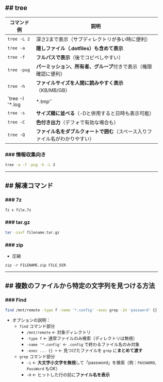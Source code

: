 ## ## tree

| コマンド例           | 説明                                       |
| --------------- | ---------------------------------------- |
| `tree -L 2`     | 深さ2まで表示（サブディレクトリが多い時に便利）                 |
| `tree -a`       | **隠しファイル（.dotfiles）も含めて表示**              |
| `tree -f`       | **フルパスで表示**（後でコピペしやすい）                   |
| `tree -pug`     | **パーミッション、所有者、グループ**付きで表示（権限確認に便利）       |
| `tree -h`       | **ファイルサイズを人間に読みやすく表示**（KB/MB/GB）         |
| `tree -I '*.log | *.tmp'`                                  |
| `tree -s`       | **サイズ順に並べる**（-Dと併用すると日時も表示可能）            |
| `tree -C`       | **色付き出力**（デフォで有効な場合も）                    |
| `tree -Q`       | **ファイル名をダブルクォートで囲む**（スペース入りファイル名がわかりやすい） |

### ### 情報収集向き
```sh 
tree -a -f -pug -h -L 3
```

---

## ## 解凍コマンド
### ### 7z
```sh
7z x file.7z
```

### ### tar.gz
```sh
tar -zxvf filename.tar.gz
```

### ### zip
- 圧縮
```
zip -r FILENAME.zip FILE_DIR
```

---
## ## 複数のファイルから特定の文字列を見つける方法
### ### Find
```sh
find /mnt/remote -type f -name '*.config' -exec grep -iH 'password' {} +
```
- オプションの説明：
	-  `find` コマンド部分
		- `/mnt/remote` ← 対象ディレクトリ
		- `-type f` ← 通常ファイルのみ検索（ディレクトリは無視）
		- `-name '*.config'` ← `.config` で終わるファイル名のみ対象
		- `-exec ... {} +` ← 見つけたファイルを `grep` に**まとめて渡す**
    - `grep` コマンド部分
		- `-i` ← **大文字小文字を無視**して「password」を検索（例：`PASSWORD`, `PassWord` もOK）
	    - `-H` ← ヒットした行の前に**ファイル名を表示**